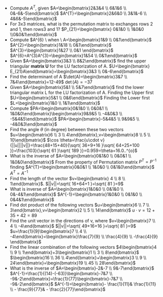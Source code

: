 -  Compute $A^{T}$, given $A=\begin{bmatrix}2&3&4 \\ 6&1&6 \\ 0&-6&-5\end{bmatrix}$
	$A^{T}=\begin{bmatrix}2&6&0 \\ 3&1&-6 \\ 4&6&-5\end{bmatrix}$
- For 3x3 matrices, what is the permutation matrix to exchanges rows 2 and 1, then rows3 and 1?
	$P_{21}=\begin{bmatrix} 0&1&0 \\ 1&0&0 \\0&0&1\end{bmatrix}$
- Compute $A^{6} \ when \ A=\begin{bmatrix}1&9 \\ 0&1\end{bmatrix}$ 
	$A^{2}=\begin{bmatrix}1&18 \\ 0&1\end{bmatrix}$
	$A^{3}=\begin{bmatrix}1&27 \\ 0&1 \end{bmatrix}$
	$A^{6}=A^{3}A^{3}=\begin{bmatrix}1&54 \\ 0&1\end{bmatrix}$
- Given $A=\begin{bmatrix}3&3 \\ 8&2\end{bmatrix}$ find the upper triangular **matrix U** for the LU factorization of A.
	$U=\begin{bmatrix} E_{21}A\end{bmatrix}=\begin{bmatrix}3&3 \\ 0&-6\end{bmatrix}$
- Find the determinant of A
	$\det(A)=\begin{bmatrix}3&7 \\ 7&4\end{bmatrix}=12-49$
	$\det(A)=-37$
- Given $A=\begin{bmatrix}5&1 \\ 5&7\end{bmatrix}$ find the lower triangular matrix L for the LU factorization of A.
	Finding the Upper first $U=\begin{bmatrix}5&1 \\ 0&6\end{bmatrix}$
	Finding the Lower first $L=\begin{bmatrix}1&0 \\ 1&1\end{bmatrix}$
- Compute $PA=\begin{bmatrix}0&1&0 \\ 0&0&1 \\ 1&0&0\end{bmatrix}\begin{bmatrix}9&9&5 \\ -4&0&3 \\ -5&4&5\end{bmatrix}$
	$PA=\begin{bmatrix}-5&4&5 \\ 9&9&5 \\ -4&0&3\end{bmatrix}$
- Find the angle $\theta$ (in degree) between these two vectors $u=\begin{bmatrix}6 \\ 3 \\ 4\end{bmatrix},v=\begin{bmatrix}8 \\ 5 \\ 10\end{bmatrix}$
	$\cos \theta=\frac{u\cdot v}{||u||||v||}=\frac{48+15+40}{\sqrt{ 36+9+16 }\sqrt{ 64+25+100 }}=\frac{103}{\sqrt{ 61 }\sqrt{ 189 }}=0.959=\theta=16.0..^{o}$
- What is the inverse of $A=\begin{bmatrix}0&1&0 \\ 0&0&1 \\ 1&0&0\end{bmatrix}$
	From the property of Permutation matrix
	$P^{T}=P^{-1}$
	finding $A^{T}=\begin{bmatrix}0&0&1 \\ 1&0&0 \\ 0&1&0\end{bmatrix}$
	$A^{T}=A^{-1}$
- Find the length of the vector $v=\begin{bmatrix} 4 \\ 8 \\ 1\end{bmatrix}$.
	$||v||=\sqrt{ 16+64+1 }=\sqrt{ 81 }=9$
- What is inverse of $A=\begin{bmatrix}1&0&0 \\ 0&1&0 \\ 0&-4&1\end{bmatrix}$
	$A^{-1}=\begin{bmatrix}1&0&0 \\ 0&1&0 \\ 0&4&1\end{bmatrix}$
- Find dot product of the following vectors $u=\begin{bmatrix}6 \\ 7 \\ 3\end{bmatrix},v=\begin{bmatrix}2 \\ 5 \\ 14\end{bmatrix}$
	$u\cdot v=12+35+42=89$
- Find the unit vector in the directions of v, where $v=\begin{bmatrix}7 \\ 4 \\ -4\end{bmatrix}$
	$||v||=\sqrt{ 49+16+16 }=\sqrt{ 81 }=9$
	$u=\frac{1}{9}\begin{bmatrix}7 \\ 4 \\ -4\end{bmatrix}=\begin{bmatrix}\frac{7}{9} \\ \frac{4}{9} \\ -\frac{4}{9} \end{bmatrix}$
- Find the linear combination of the following vectors $4\begin{bmatrix}4 \\ 9 \\ 1\end{bmatrix}+3\begin{bmatrix}1 \\ 3 \\ 8\end{bmatrix}$
	$\begin{bmatrix}16 \\ 36 \\ 4\end{bmatrix}+\begin{bmatrix}3 \\ 9 \\ 24\end{bmatrix}=\begin{bmatrix}19 \\ 45 \\ 28\end{bmatrix}$
- What is the inverse of $A=\begin{bmatrix}-2&-7 \\ 9&-7\end{bmatrix}$
	$A^{-1}=\frac{1}{(14)-(-63)}\begin{bmatrix}-7&7 \\ -9&-2\end{bmatrix}=\frac{1}{77}\begin{bmatrix}-7&7 \\ -9&-2\end{bmatrix}$
	$A^{-1}=\begin{bmatrix}- \frac{1}{11}& \frac{1}{11} \\ - \frac{9}{77}& - \frac{2}{77}\end{bmatrix}$